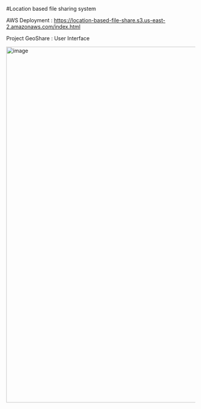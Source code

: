 #Location based file sharing system

AWS Deployment : https://location-based-file-share.s3.us-east-2.amazonaws.com/index.html



Project GeoShare : User Interface


<img width="948" alt="image" src="https://github.com/sarutlaa/Project-GeoShare/assets/141533429/f0d1bb47-cd8d-475e-aa31-988203907fbf">

